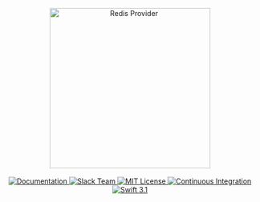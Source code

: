 <p align="center">
    <img src="https://cloud.githubusercontent.com/assets/1342803/24749471/78bc8006-1ac3-11e7-969b-110a5d08f3ea.png" width="320" alt="Redis Provider">
    <br>
    <br>
    <a href="http://beta.docs.vapor.codes/redis/package/">
        <img src="http://img.shields.io/badge/read_the-docs-92A8D1.svg" alt="Documentation">
    </a>
    <a href="http://vapor.team">
        <img src="http://vapor.team/badge.svg" alt="Slack Team">
    </a>
    <a href="LICENSE">
        <img src="http://img.shields.io/badge/license-MIT-brightgreen.svg" alt="MIT License">
    </a>
    <a href="https://circleci.com/gh/vapor/redis-provider">
        <img src="https://circleci.com/gh/vapor/redis-provider.svg?style=shield" alt="Continuous Integration">
    </a>
    <a href="https://swift.org">
        <img src="http://img.shields.io/badge/swift-3.1-brightgreen.svg" alt="Swift 3.1">
    </a>
</center>